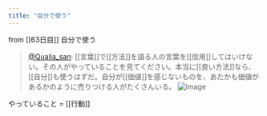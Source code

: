 ```yaml
---
title: "自分で使う"
---
```


from [[63日目]]
自分で使う
> [@Qualia_san](https://twitter.com/Qualia_san/status/1608132257327513600?s=20&t=X6XiousUW_40bFPVJpLMGg): [[言葉]]で[[方法]]を語る人の言葉を[[信用]]してはいけない。その人がやっていることを見てください。本当に[[良い方法]]なら、[[自分]]も使うはずだ。自分が[[価値]]を感じないものを、あたかも価値があるかのように売りつける人がたくさんいる。
> ![image](https://pbs.twimg.com/media/FlE7gxEaYAIX4DI.png)

やっていること = [[行動]]
